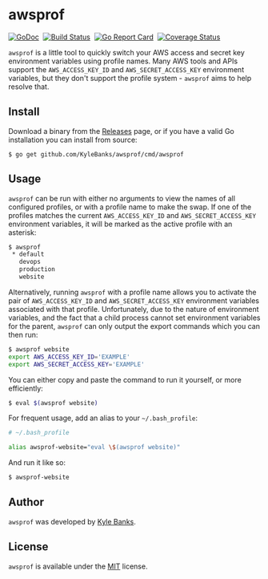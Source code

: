# awsprof

[![GoDoc](https://godoc.org/github.com/KyleBanks/awsprof?status.svg)](https://godoc.org/github.com/KyleBanks/awsprof)&nbsp; 
[![Build Status](https://travis-ci.org/KyleBanks/awsprof.svg?branch=master)](https://travis-ci.org/KyleBanks/awsprof)&nbsp;
[![Go Report Card](https://goreportcard.com/badge/github.com/KyleBanks/awsprof)](https://goreportcard.com/report/github.com/KyleBanks/awsprof)&nbsp;
[![Coverage Status](https://coveralls.io/repos/github/KyleBanks/awsprof/badge.svg?branch=master)](https://coveralls.io/github/KyleBanks/awsprof?branch=master)

`awsprof` is a little tool to quickly switch your AWS access and secret key environment variables using profile names. Many AWS tools and APIs support the `AWS_ACCESS_KEY_ID` and `AWS_SECRET_ACCESS_KEY` environment variables, but they don't support the profile system - `awsprof` aims to help resolve that.

## Install

Download a binary from the [Releases](https://github.com/KyleBanks/awsprof/releases) page, or if you have a valid Go installation you can install from source:

```
$ go get github.com/KyleBanks/awsprof/cmd/awsprof
```

## Usage

`awsprof` can be run with either no arguments to view the names of all configured profiles, or with a profile name to make the swap. If one of the profiles matches the current `AWS_ACCESS_KEY_ID` and `AWS_SECRET_ACCESS_KEY` environment variables, it will be marked as the active profile with an asterisk:

```sh
$ awsprof
 * default
   devops
   production
   website
```

Alternatively, running `awsprof` with a profile name allows you to activate the pair of `AWS_ACCESS_KEY_ID` and `AWS_SECRET_ACCESS_KEY` environment variables associated with that profile. Unfortunately, due to the nature of environment variables, and the fact that a child process cannot set environment variables for the parent, `awsprof` can only output the export commands which you can then run:

```sh
$ awsprof website
export AWS_ACCESS_KEY_ID='EXAMPLE'
export AWS_SECRET_ACCESS_KEY='EXAMPLE'
```

You can either copy and paste the command to run it yourself, or more efficiently:

```sh
$ eval $(awsprof website)
```

For frequent usage, add an alias to your `~/.bash_profile`:

```sh
# ~/.bash_profile

alias awsprof-website="eval \$(awsprof website)"
```

And run it like so:

```sh
$ awsprof-website
```

## Author

`awsprof` was developed by [Kyle Banks](https://twitter.com/kylewbanks).

## License

`awsprof` is available under the [MIT](./LICENSE) license.
